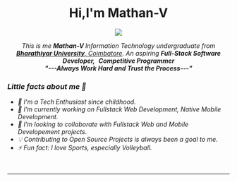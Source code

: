 <h1 align="center">Hi,I'm Mathan-V</h1>
<p align="center">
  <a href="https://github.com/Ratheshan03/readme-typing-svg"><img src="https://readme-typing-svg.herokuapp.com?lines=Information+Technology+Undergraduate;Full+Stack+Software+Developer;Enthusiast;Aspiring+Learner&center=true&width=500&height=50"></a>
</p>

<p align="center">
  <em>
    This is me <b>Mathan-V&nbsp;</b>Information Technology</b> undergraduate from <a href="https://www.iit.ac.lk/"> <b>Bharathiyar University</b>, Coimbatore</a>.
    An aspiring <b>Full-Stack Software Developer,</b>&nbsp; <b>Competitive Programmer</b>
  <br>
  <b><i>"---Always Work Hard and Trust the Process---"</i></b>
</p>

<h3>Little facts about me 🧑</h3>

- 🧞 I'm a Tech Enthusiast since childhood.
- 🔭 I’m currently working on Fullstack Web Development, Native Mobile Development.
- 👯 I’m looking to collaborate with Fullstack Web and Mobile Developement projects.
- 💡 Contributing to Open Source Projects is always been a goal to me.
- ⚡ Fun fact: I love Sports, especially Volleyball.
<br>

---
